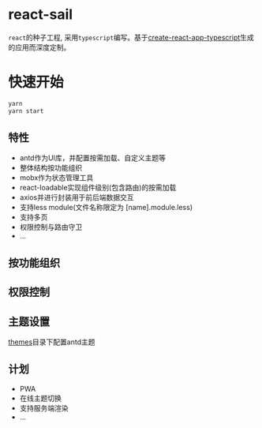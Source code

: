 # react-sail

`react`的种子工程, 采用`typescript`编写。基于[create-react-app-typescript](https://github.com/wmonk/create-react-app-typescript)生成的应用而深度定制。

# 快速开始
```bash
yarn
yarn start
```

## 特性
+ antd作为UI库，并配置按需加载、自定义主题等
+ 整体结构按功能组织
+ mobx作为状态管理工具
+ react-loadable实现组件级别(包含路由)的按需加载
+ axios并进行封装用于前后端数据交互
+ 支持less module(文件名称限定为 [name].module.less)
+ 支持多页
+ 权限控制与路由守卫
+ ...

## 按功能组织

## 权限控制

## 主题设置
[themes]('./themes')目录下配置antd主题

## 计划
+ PWA
+ 在线主题切换
+ 支持服务端渲染
+ ...